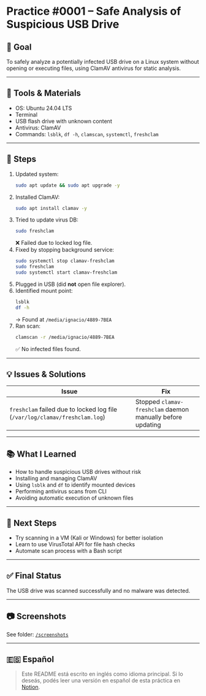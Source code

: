 # Practice #0001 – Safe Analysis of Suspicious USB Drive

## 🎯 Goal

To safely analyze a potentially infected USB drive on a Linux system without opening or executing files, using ClamAV antivirus for static analysis.

---

## 🔧 Tools & Materials

- OS: Ubuntu 24.04 LTS
- Terminal
- USB flash drive with unknown content
- Antivirus: ClamAV
- Commands: `lsblk`, `df -h`, `clamscan`, `systemctl`, `freshclam`

---

## 📝 Steps

1. Updated system:
   ```bash
   sudo apt update && sudo apt upgrade -y
   ```
2. Installed ClamAV:
   ```bash
   sudo apt install clamav -y
   ```
3. Tried to update virus DB:
   ```bash
   sudo freshclam
   ```
   ❌ Failed due to locked log file.
4. Fixed by stopping background service:
   ```bash
   sudo systemctl stop clamav-freshclam
   sudo freshclam
   sudo systemctl start clamav-freshclam
   ```
5. Plugged in USB (did **not** open file explorer).
6. Identified mount point:
   ```bash
   lsblk
   df -h
   ```
   → Found at `/media/ignacio/4889-7BEA`
7. Ran scan:
   ```bash
   clamscan -r /media/ignacio/4889-7BEA
   ```
   ✅ No infected files found.

---

## 💡 Issues & Solutions

| Issue      | Fix |
|------------|-----|
| `freshclam` failed due to locked log file (`/var/log/clamav/freshclam.log`) | Stopped `clamav-freshclam` daemon manually before updating |

---

## 📚 What I Learned

- How to handle suspicious USB drives without risk
- Installing and managing ClamAV
- Using `lsblk` and `df` to identify mounted devices
- Performing antivirus scans from CLI
- Avoiding automatic execution of unknown files

---

## 🔄 Next Steps

- Try scanning in a VM (Kali or Windows) for better isolation
- Learn to use VirusTotal API for file hash checks
- Automate scan process with a Bash script

---

## ✅ Final Status

The USB drive was scanned successfully and no malware was detected.

---

## 📷 Screenshots

See folder: [`/screenshots`](./screenshots)

---

## 🇪🇸 Español

> Este README está escrito en inglés como idioma principal. Si lo deseás, podés leer una versión en español de esta práctica en [Notion](https://www.notion.so/Practice-0001-2025-07-06-Safe-Analysis-of-Suspicious-USB-Drive-228eb94034d980f9933ac5de9042d4f0?source=copy_link).
